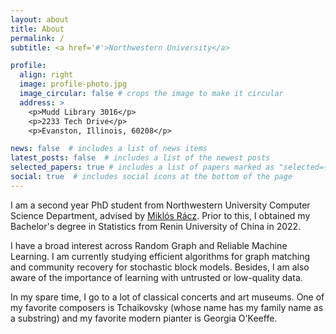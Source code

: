 ```yaml
---
layout: about
title: About
permalink: /
subtitle: <a href='#'>Northwestern University</a> 

profile:
  align: right
  image: profile-photo.jpg
  image_circular: false # crops the image to make it circular
  address: >
    <p>Mudd Library 3016</p>
    <p>2233 Tech Drive</p>
    <p>Evanston, Illinois, 60208</p>

news: false  # includes a list of news items
latest_posts: false  # includes a list of the newest posts
selected_papers: true # includes a list of papers marked as "selected={true}"
social: true  # includes social icons at the bottom of the page
---
```


I am a second year PhD student from Northwestern University Computer Science Department, advised by [Miklós Rácz](https://racz.statistics.northwestern.edu/index.html). Prior to this, I obtained my Bachelor's degree in Statistics from Renin University of China in 2022. 

I have a broad interest across Random Graph and Reliable Machine Learning. I am currently studying efficient algorithms for graph matching and community recovery for stochastic block models. Besides, I am also aware of the importance of learning with untrusted or low-quality data.

In my spare time, I go to a lot of classical concerts and art museums. One of my favorite composers is Tchaikovsky (whose name has my family name as a substring) and my favorite modern pianter is Georgia O'Keeffe.
